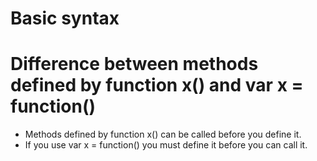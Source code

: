 Basic syntax
============

# Difference between methods defined by function x() and var x = function()

* Methods defined by function x() can be called before you define it.
* If you use var x = function() you must define it before you can call it.
